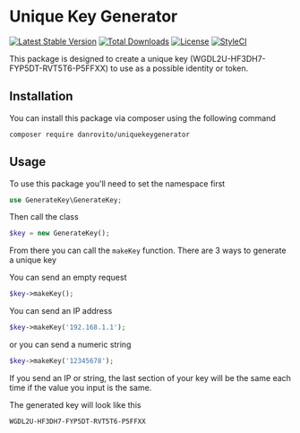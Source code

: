 # Unique Key Generator

[![Latest Stable Version](https://poser.pugx.org/danrovito/uniquekeygenerator/v/stable)](https://packagist.org/packages/danrovito/uniquekeygenerator) [![Total Downloads](https://poser.pugx.org/danrovito/uniquekeygenerator/downloads)](https://packagist.org/packages/danrovito/uniquekeygenerator) [![License](https://poser.pugx.org/danrovito/uniquekeygenerator/license)](https://packagist.org/packages/danrovito/uniquekeygenerator) [![StyleCI](https://styleci.io/repos/90751899/shield?branch=master)](https://styleci.io/repos/90751899)

This package is designed to create a unique key (WGDL2U-HF3DH7-FYP5DT-RVT5T6-P5FFXX) to use as a possible identity or token.

## Installation

You can install this package via composer using the following command

```
composer require danrovito/uniquekeygenerator
```

## Usage

To use this package you'll need to set the namespace first

```php
use GenerateKey\GenerateKey;
```

Then call the class

```php
$key = new GenerateKey();
```

From there you can call the `makeKey` function.  There are 3 ways to generate a unique key

You can send an empty request

```php
$key->makeKey();
```

You can send an IP address

```php
$key->makeKey('192.168.1.1');
```

or you can send a numeric string

```php
$key->makeKey('12345678');
```

If you send an IP or string, the last section of your key will be the same each time if the value you input is the same.

The generated key will look like this

```
WGDL2U-HF3DH7-FYP5DT-RVT5T6-P5FFXX
```
